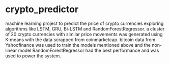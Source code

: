 # crypto_predictor
machine learning project to predict the price of crypto currencies exploring algorithms like LSTM, GRU, Bi-LSTM and RandomForestRegressor. 
a cluster of 20 crypto currencies with similar price movements was generated using K-means with the data scrapped from coinmarketcap. 
bitcoin data from Yahoofinance was used to train the models mentioned above and the non-linear model RandomForestRegressor had the best performance and was used to power the system.
